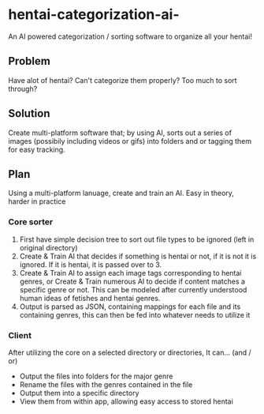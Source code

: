 # hentai-categorization-ai-
An AI powered categorization / sorting software to organize all your hentai!


## Problem
Have alot of hentai? Can't categorize them properly? Too much to sort through?

## Solution
Create multi-platform software that; by using AI, sorts out a series of images (possibily including videos or gifs) into folders and or tagging them for easy tracking.

## Plan
Using a multi-platform lanuage, create and train an AI. Easy in theory, harder in practice

### Core sorter
1. First have simple decision tree to sort out file types to be ignored (left in original directory)
2. Create & Train AI that decides if something is hentai or not, if it is not it is ignored. If it is hentai, it is passed over to 3.
3. Create & Train AI to assign each image tags corresponding to hentai genres, or Create & Train numerous AI to decide if content matches a specific genre or not. This can be modeled after currently understood human ideas of fetishes and hentai genres.
4. Output is parsed as JSON, containing mappings for each file and its containing genres, this can then be fed into whatever needs to utilize it

### Client 
After utilizing the core on a selected directory or directories, It can... (and / or) 
- Output the files into folders for the major genre
- Rename the files with the genres contained in the file
- Output them into a specific directory
- View them from within app, allowing easy access to stored hentai

